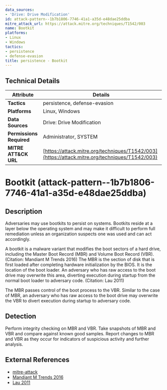 ```yaml
---
data_sources:
- 'Drive: Drive Modification'
id: attack-pattern--1b7b1806-7746-41a1-a35d-e48dae25ddba
mitre_attack_url: https://attack.mitre.org/techniques/T1542/003
name: Bootkit
platforms:
- Linux
- Windows
tactics:
- persistence
- defense-evasion
title: persistence - Bootkit
---
```


## Technical Details

| Attribute | Details |
|-----------|----------|
| **Tactics** | persistence, defense-evasion |
| **Platforms** | Linux, Windows |
| **Data Sources** | Drive: Drive Modification |
| **Permissions Required** | Administrator, SYSTEM |
| **MITRE ATT&CK URL** | [https://attack.mitre.org/techniques/T1542/003](https://attack.mitre.org/techniques/T1542/003) |

# Bootkit (attack-pattern--1b7b1806-7746-41a1-a35d-e48dae25ddba)

## Description
Adversaries may use bootkits to persist on systems. Bootkits reside at a layer below the operating system and may make it difficult to perform full remediation unless an organization suspects one was used and can act accordingly.

A bootkit is a malware variant that modifies the boot sectors of a hard drive, including the Master Boot Record (MBR) and Volume Boot Record (VBR). (Citation: Mandiant M Trends 2016) The MBR is the section of disk that is first loaded after completing hardware initialization by the BIOS. It is the location of the boot loader. An adversary who has raw access to the boot drive may overwrite this area, diverting execution during startup from the normal boot loader to adversary code. (Citation: Lau 2011)

The MBR passes control of the boot process to the VBR. Similar to the case of MBR, an adversary who has raw access to the boot drive may overwrite the VBR to divert execution during startup to adversary code.

## Detection
Perform integrity checking on MBR and VBR. Take snapshots of MBR and VBR and compare against known good samples. Report changes to MBR and VBR as they occur for indicators of suspicious activity and further analysis.

## External References
- [mitre-attack](https://attack.mitre.org/techniques/T1542/003)
- [Mandiant M Trends 2016](https://www.fireeye.com/content/dam/fireeye-www/current-threats/pdfs/rpt-mtrends-2016.pdf)
- [Lau 2011](http://www.symantec.com/connect/blogs/are-mbr-infections-back-fashion)
